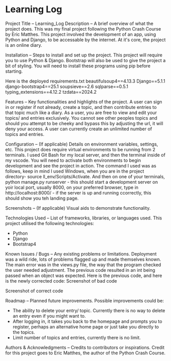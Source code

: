 # Learning Log
Project Title – Learning_Log
Description – A brief overview of what the project does.
This was my final project following the Python Crash Course by Eric Matthes.
This project involved the development of an app, using Python and Django, to be accessable by the internet.
At it's core, the project is an online diary. 

Installation – Steps to install and set up the project.
This project will require you to use Python & Django.
Bootstrap will also be used to give the project a bit of styling.
You will need to install these programs using pip before starting.

Here is the deployed requirements.txt
beautifulsoup4==4.13.3
Django==5.1.1
django-bootstrap4==25.1
soupsieve==2.6
sqlparse==0.5.1
typing_extensions==4.12.2
tzdata==2024.2

Features – Key functionalities and highlights of the project.
A user can sign in or register if not already, create a topic, and then contribute entries to that topic much like a diary.
As a user, you are free to view and edit your topics/ and entries exclusively. 
You cannot see other peoples topics and should you attempt to be cheeky and bypass this by adjusting the url, it will deny your access.
A user can currently create an unlimited number of topics and entries.

Configuration – (If applicable) Details on environment variables, settings, etc.
This project does require virtual environments to be running from 2 terminals. I used Git Bash for my local server, and then the terminal inside of my vscode. You will need to activate both environments to begin development and see the project in action.
The command I used was as follows, keep in mind I used Windows, when you are in the project directory- source ll_env/Scripts/Activate. And then on one of your terminals, python manage.py runserver - this should start a  development server on yoir local port, usually 8000, on your preferred browser, type in http://localhost:8000/ - if the server is up and running ccorrectly, this should show you teh landing page.

Screenshots – (If applicable) Visual aids to demonstrate functionality.


Technologies Used – List of frameworks, libraries, or languages used.
This project utilised the following technologies:
- Python
- Django
- Bootstrap4
  
Known Issues / Bugs – Any existing problems or limitations.
Deployment was a wild ride, lots of problems flagged up and made themselves known. The main error was in the views.py file, the way that the program checked the user needed adjustment. The previous code resulted in an int being passed when an object was expected. Here is the previous code, and here is the newly corrected code:
Screenshot of bad code

Screenshot of correct code

Roadmap – Planned future improvements. 
Possible improvements could be:
- The ability to delete your entry/ topic. Currently there is no way to delete an entry even if you might want to.
- After logging in, it takes you back to the homepage and prompts you to register, perhaps an alternative home page or just take you directly to the topics.
- Limit number of topics and entries, currently there is no limit.

Authors & Acknowledgments – Credits to contributors or inspirations.
Credit for this project goes to Eric Matthes, the author of the Python Crash Course.
